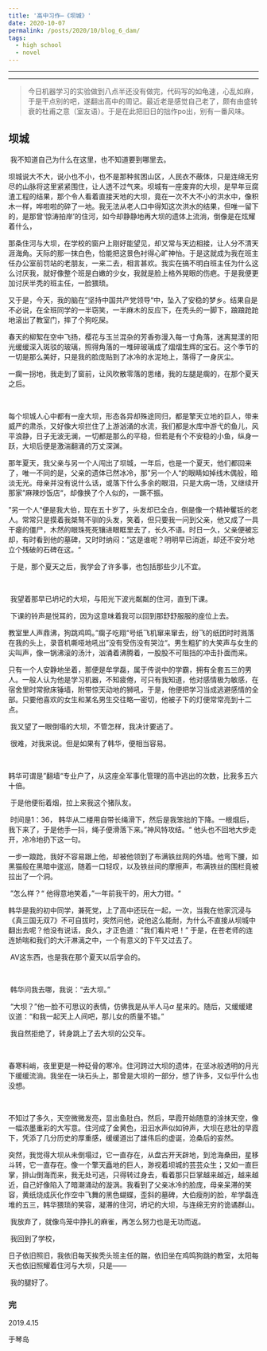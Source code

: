 ```yaml
---
title: '高中习作—《坝城》'
date: 2020-10-07
permalink: /posts/2020/10/blog_6_dam/
tags:
  - high school
  - novel
---
```


---

---



> 今日机器学习的实验做到八点半还没有做完，代码写的如龟速，心乱如麻，于是干点别的吧，遂翻出高中的周记。最近老是感觉自己老了，颇有由盛转衰的杜甫之意（室友语）。于是在此把旧日的拙作po出，别有一番风味。



## 坝城

​	我不知道自己为什么在这里，也不知道要到哪里去。

​	坝城说大不大，说小也不小，也不是那种贫困山区，人民衣不蔽体，只是连绵无穷尽的山脉将这里紧紧围住，让人透不过气来。坝城有一座废弃的大坝，是早年豆腐渣工程的结果，那个令人看着直接天地的大坝，竟在一次不大不小的洪水中，像积木一样，哗啦啦的碎了一地。我无法从老人口中得知这次洪水的结果，但唯一留下的，是那曾‘惊涛拍岸’的住河，如今却静静地再大坝的遗体上流淌，倒像是在炫耀着什么，

​	那条住河与大坝，在学校的窗户上刚好能望见，却又常与天边相接，让人分不清天涯海角。天际的那一抹白色，恰能把这景色衬得心旷神怡。于是这就成为我在班主任办公室前罚站的老朋友，一来二去，相言甚欢。我实在搞不明白班主任为什么这么讨厌我，就好像整个班是白嫩的少女，我就是脸上格外晃眼的伤疤。于是我便更加讨厌半秃的班主任，一脸猥琐。

​	又于是，今天，我的脑在”坚持中国共产党领导“中，坠入了安稳的梦乡。结果自是不必说，在全班同学的一半窃笑，一半麻木的反应下，在秃头的一脚下，踉踉跄跄地滚出了教室门，摔了个狗吃屎。

​	春天的柳絮在空中飞扬，樱花与玉兰混杂的芳香弥漫入每一寸角落，迷离晃漾的阳光缓缓深入斑驳的玻璃，照得角落的一堆碎玻璃成了熠熠生辉的宝石。这个季节的一切是那么美好，只是我的脸庞贴到了冰冷的水泥地上，落得了一身灰尘。

​	一瘸一拐地，我走到了窗前，让风吹散零落的思绪，我的左腿是瘸的，在那个夏天之后。

<br>

每个坝城人心中都有一座大坝，形态各异却殊途同归，都是擎天立地的巨人，带来威严的肃杀，又好像大坝拦住了上游汹涌的水流，我们都是水库中游弋的鱼儿，风平浪静，日子无波无澜，一切都是那么的平稳，但若是有个不安稳的小鱼，纵身一跃，大坝后便是激湍翻涌的万丈深渊。

​	那年夏天，我父亲与另一个人闯出了坝城，一年后，也是一个夏天，他们都回来了，唯一不同的是，父亲的遗体已然冰冷，那”另一个人“的眼睛如掉线木偶般，暗淡无光。母亲并没有说什么话，或落下什么多余的眼泪，只是大病一场，又继续开那家”麻辣炒饭店“，却像换了个人似的，一蹶不振。

​	”另一个人“便是我大伯，现在五十岁了，头发却已全白，倒是像一个精神矍铄的老人。常常只是摸着我桀骜不驯的头发，笑着，但只要我一问到父亲，他又成了一具干瘪的僵尸，木然的眼珠死死镶进眼眶里去了，长久不语。时日一久，父亲便被忘却，有时看到他的墓碑，又时时纳闷：”这是谁呢？明明早已消逝，却还不安分地立个残破的石碑在这。“

​	于是，那个夏天之后，我学会了许多事，也包括那些少儿不宜。

<br>

​	我望着那早已坍圮的大坝，与阳光下波光粼粼的住河，直到下课。

​	下课的铃声是悦耳的，因为这意味着我可以回到那舒舒服服的座位上去。

​	教室里人声鼎沸，狗跳鸡鸣。”瘸子吃翔“号纸飞机窜来窜去，纷飞的纸团时时溅落在我的头上，录音机嘶哑地吼出”没有受伤没有哭泣“。男生粗犷的大笑声与女生的尖叫声，像一锅沸滚的汤汁，汹涌着沸腾着，一股股不可阻挡的冲击扑面而来。

​	只有一个人安静地坐着，那便是牟学磊，属于传说中的学霸，拥有全套五三的男人。一般人认为他是学习机器，不知疲倦，可只有我知道，他对感情极为敏感，在宿舍里时常掀床锤墙，附带惊天动地的狮吼，于是，他便把学习当成逃避感情的全部。只要他喜欢的女生和某名男生交往略一密切，他被子下的灯便常常亮到十二点。

​	我又望了一眼倒塌的大坝，不管怎样，我决计要逃了。

​	很难，对我来说。但是如果有了韩华，便相当容易。

<br>

​	韩华可谓是”翻墙“专业户了，从这座全军事化管理的高中逃出的次数，比我多五六十倍。

​	于是他便衔着烟，拉上来我这个猪队友。

​	时间是1：36， 韩华从二楼用自带长绳滑下，然后是我笨拙的下降。一根烟后，我下来了，于是他手一抖，绳子便滑落下来。”神风特攻结。“ 他头也不回地大步走开，冷冷地扔下这一句。

​	一步一踉跄，我好不容易跟上他，却被他领到了布满铁丝网的外墙。他弯下腰，如黑猫般在黑暗中逡巡，随着一口轻叹，以及铁丝间的摩擦声，布满铁丝的围栏竟被拉出了一个洞。

​	”怎么样？“ 他得意地笑着，”一年前我干的，用大力钳。“

​	韩华是我的初中同学，兼死党，上了高中还玩在一起，一次，当我在他家沉浸与《真三国无双7》不可自拔时，突然问他，说他这么能耐，为什么不直接从坝城中翻出去呢？他没有说话，良久，才正色道：”我们看片吧！” 于是，在苍老师的连连娇喘和我们的大汗淋漓之中，一个有意义的下午又过去了。

​	AV这东西，也是我在那个夏天以后学会的。

<br>

​	韩华问我去哪，我说：“去大坝。”

​	“大坝？”他一脸不可思议的表情，仿佛我是从半人马$\alpha$ 星来的。随后，又缓缓建议道：“和我一起天上人间吧，那儿女的质量不错。”

​	我自然拒绝了，转身跳上了去大坝的公交车。

<br>

​	春寒料峭，夜里更是一种砭骨的寒冷。住河跨过大坝的遗体，在坚冰般透明的月光下缓缓流淌。我坐在一块石头上，那曾是大坝的一部分，想了许多，又似乎什么也没想。

<br>

​	不知过了多久，天空微微发亮，显出鱼肚白。然后，早霞开始随意的涂抹天空，像一幅浓墨重彩的大写意。住河成了金黄色，汩汩水声似如钟声，大坝在悲壮的早霞下，凭添了几分历史的厚重感，缓缓道出了雄伟后的虚诞，沧桑后的妄然。

​	突然，我觉得大坝从未倒塌过，它一直存在，从盘古开天辟地，到沧海桑田，星移斗转，它一直存在。像一个擎天矗地的巨人，渺视着坝城的芸芸众生；又如一直巨掌，排山倒海而来，我无处可逃，只得转过身去，看着那只巨掌越来越近，越来越近，自己好像陷入了暗潮涌动的漩涡。我看到了父亲冰冷的脸庞，母亲呆滞的笑容，黄纸烧成灰化作空中飞舞的黑色蝴蝶，歪斜的墓碑，大伯瘦削的脸，牟学磊连堆的五三，韩华猥琐的笑容，凝滞的住河，坍圮的大坝，与连绵无穷的诡谲群山。

​	我放弃了，就像鸟笼中挣扎的麻雀，再怎么努力也是无功而返。

​	我回到了学校，

​	日子依旧照旧，我依旧每天挨秃头班主任的踹，依旧坐在鸡鸣狗跳的教室，太阳每天也依旧照耀着住河与大坝，只是——

​	我的腿好了。



### 完

2019.4.15

于琴岛

